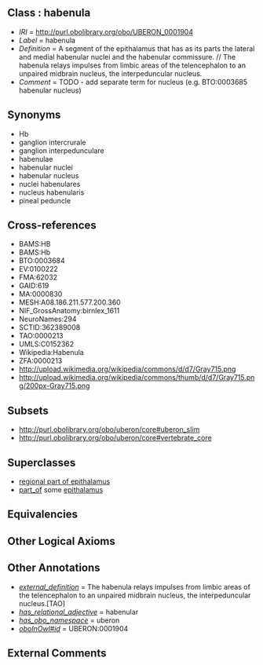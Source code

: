 
## Class : habenula

 * *IRI* = http://purl.obolibrary.org/obo/UBERON_0001904
 * *Label* = habenula
 * *Definition* = A segment of the epithalamus that has as its parts the lateral and medial habenular nuclei and the habenular commissure. // The habenula relays impulses from limbic areas of the telencephalon to an unpaired midbrain nucleus, the interpeduncular nucleus.
 * *Comment* = TODO - add separate term for nucleus (e.g. BTO:0003685 habenular nucleus)

## Synonyms

 * Hb
 * ganglion intercrurale
 * ganglion interpedunculare
 * habenulae
 * habenular nuclei
 * habenular nucleus
 * nuclei habenulares
 * nucleus habenularis
 * pineal peduncle

## Cross-references

 * BAMS:HB
 * BAMS:Hb
 * BTO:0003684
 * EV:0100222
 * FMA:62032
 * GAID:619
 * MA:0000830
 * MESH:A08.186.211.577.200.360
 * NIF_GrossAnatomy:birnlex_1611
 * NeuroNames:294
 * SCTID:362389008
 * TAO:0000213
 * UMLS:C0152362
 * Wikipedia:Habenula
 * ZFA:0000213
 * http://upload.wikimedia.org/wikipedia/commons/d/d7/Gray715.png
 * http://upload.wikimedia.org/wikipedia/commons/thumb/d/d7/Gray715.png/200px-Gray715.png

## Subsets

 * http://purl.obolibrary.org/obo/uberon/core#uberon_slim
 * http://purl.obolibrary.org/obo/uberon/core#vertebrate_core

## Superclasses

 * [regional part of epithalamus](../../UBERON/57/UBERON_0002757.md)
 * [part_of](../../BFO/50/BFO_0000050.md) some [epithalamus](../../UBERON/99/UBERON_0001899.md)

## Equivalencies


## Other Logical Axioms


## Other Annotations

 * *[external_definition](../../UBPROP/01/UBPROP_0000001.md)* = The habenula relays impulses from limbic areas of the telencephalon to an unpaired midbrain nucleus,  the interpeduncular nucleus.[TAO]
 * *[has_relational_adjective](../../UBPROP/07/UBPROP_0000007.md)* = habenular
 * *[has_obo_namespace](../../ce/oboInOwl#hasOBONamespace.md)* = uberon
 * *[oboInOwl#id](../../id/oboInOwl#id.md)* = UBERON:0001904

## External Comments

